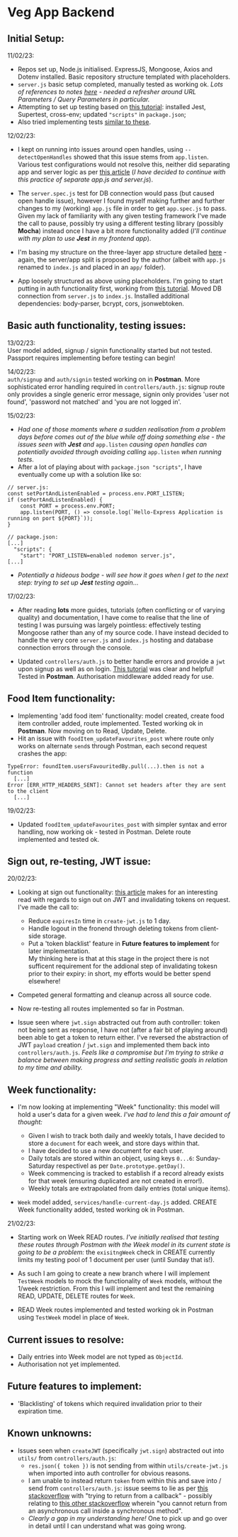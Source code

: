 # Veg App Backend      

## Initial Setup:   

11/02/23:       
- Repos set up, Node.js initialised. ExpressJS, Mongoose, Axios and Dotenv installed. Basic repository structure templated with placeholders.          
- `server.js` basic setup completed, manually tested as working ok. _Lots of references to notes [here](https://github.com/hphilpotts/SEI-66-Notes/blob/main/week4/w4d2-Express.md) - needed a refresher around URL Parameters / Query Parameters in particular._       
- Attempting to set up testing based on [this tutorial](https://www.freecodecamp.org/news/how-to-test-in-express-and-mongoose-apps/): installed Jest, Supertest, cross-env; updated `"scripts"` in `package.json`;      
- Also tried implementing tests [similar to these](https://dev.to/eetukudo_/server-side-testing-with-jest-1pj).

12/02/23:       
- I kept on running into issues around open handles, using `--detectOpenHandles` showed that this issue stems from `app.listen`. Various test configurations would not resolve this, neither did separating app and server logic as per [this article](https://dev.to/nermineslimane/always-separate-app-and-server-files--1nc7) (_I have decided to continue with this practice of separate app.js and server.js_).      
- The `server.spec.js` test for DB connection would pass (but caused open handle issue), however I found myself making further and further changes to my (working) `app.js` file in order to get  `app.spec.js` to pass. Given my lack of familiarity with any given testing framework I've made the call to pause, possibly try using a different testing library (possibly **Mocha**) instead once I have a bit more functionality added (_I'll continue with my plan to use **Jest** in my frontend app_).      
- I'm basing my structure on the three-layer app structure detailed [here](https://blog.treblle.com/egergr/) - again, the server/app split is proposed by the author (albeit with `app.js` renamed to `index.js` and placed in an `app/` folder).       

- App loosely structured as above using placeholders. I'm going to start putting in auth functionality first, working from [this tutorial](https://medium.com/swlh/user-authentication-using-mern-stack-part-1-backend-cd4d193f15b1). Moved DB connection from `server.js` to `index.js`. Installed additional dependencies: body-parser, bcrypt, cors, jsonwebtoken.       

## Basic auth functionality, testing issues:    

13/02/23:       
User model added, signup / signin functionality started but not tested. Passport requires implementing before testing can begin!        

14/02/23:       
`auth/signup` and `auth/signin` tested working on in **Postman**. More sophisticated error handling required in `controllers/auth.js`: signup route only provides a single generic error message, signin only provides 'user not found', 'password not matched' and 'you are not logged in'.        

15/02/23:       
- _Had one of those moments where a sudden realisation from a problem days before comes out of the blue while off doing something else - the issues seen with **Jest** and_ `app.listen` _causing open handles can potentially avoided through avoiding calling_ `app.listen` _when running tests_.     
- After a lot of playing about with `package.json "scripts"`, I have eventually come up with a solution like so:        

```
// server.js:
const setPortAndListenEnabled = process.env.PORT_LISTEN;
if (setPortAndListenEnabled) {
    const PORT = process.env.PORT;
    app.listen(PORT, () => console.log(`Hello-Express Application is running on port ${PORT}`));
}
```

```
// package.json:
[...]
  "scripts": {
    "start": "PORT_LISTEN=enabled nodemon server.js",
[...]
```

- _Potentially a hideous bodge - will see how it goes when I get to the next step: trying to set up **Jest** testing again_...       

17/02/23:       
- After reading **lots** more guides, tutorials (often conflicting or of varying quality) and documentation, I have come to realise that the line of testing I was pursuing was largely pointless: effectively testing Mongoose rather than any of my source code. I have instead decided to handle the very core `server.js` and `index.js` hosting and database connection errors through the console.        

- Updated `controllers/auth.js` to better handle errors and provide a `jwt` upon signup as well as on login. [This tutorial](https://dev.to/jeffreythecoder/setup-jwt-authentication-in-mern-from-scratch-ib4) was clear and helpful! Tested in **Postman**. Authorisation middleware added ready for use.    

## Food Item functionality:   

- Implementing 'add food item' functionality: model created, create food item controller added, route implemented. Tested working ok in **Postman**. Now moving on to Read, Update, Delete.   
- Hit an issue with `foodItem_updateFavourites_post` where route only works on alternate `send`s through Postman, each second request crashes the app:   
```
TypeError: foundItem.usersFavouritedBy.pull(...).then is not a function
  [...]
Error [ERR_HTTP_HEADERS_SENT]: Cannot set headers after they are sent to the client
  [...]
```
19/02/23:   
- Updated `foodItem_updateFavourites_post` with simpler syntax and error handling, now working ok - tested in Postman. Delete route implemented and tested ok.    

## Sign out, re-testing, JWT issue:    

20/02/23:   
- Looking at sign out functionality: [this article](https://medium.com/devgorilla/how-to-log-out-when-using-jwt-a8c7823e8a6) makes for an interesting read with regards to sign out on JWT and invalidating tokens on request. I've made the call to:   
  - Reduce `expiresIn` time in `create-jwt.js` to 1 day.    
  - Handle logout in the fronend through deleting tokens from client-side storage.    
  - Put a 'token blacklist' feature in **Future features to implement** for later implementation.   
My thinking here is that at this stage in the project there is not sufficent requirement for the addional step of invalidating tokesn prior to their expiry: in short, my efforts would be better spend elsewhere!    

- Competed general formatting and cleanup across all source code.   
- Now re-testing all routes implemented so far in Postman.

- Issue seen where `jwt.sign` abstracted out from auth controller: token not being sent as response, I have not (after a fair bit of playing around) been able to get a token to return either. I've reversed the abstraction of JWT `payload` creation / `jwt.sign` and implemented them back into `controllers/auth.js`. _Feels like a compromise but I'm trying to strike a balance between making progress and setting realistic goals in relation to my time and ability._   

## Week functionality:    

- I'm now looking at implementing "Week" functionality: this model will hold a user's data for a given week. _I've had to lend this a fair amount of thought:_    
  - Given I wish to track both daily and weekly totals, I have decided to store a `document` for each week, and store days within that.   
  - I have decided to use a new document for each user.   
  - Daily totals are stored within an object, using keys `0...6`: Sunday-Saturday respectivel as per `Date.prototype.getDay()`.   
  - Week commencing is tracked to establish if a record already exists for that week (ensuring duplicated are not created in error!).   
  - Weekly totals are extrapolated from daily entries (total unique items).   

- `Week` model added, `services/handle-current-day.js` added. CREATE Week functionality added, tested working ok in Postman.    

21/02/23:   
- Starting work on Week READ routes. _I've initially realised that testing these routes through Postman with the Week model in its current state is going to be a problem:_ the `exisitngWeek` check in CREATE currently limits my testing pool of 1 document per user (until Sunday that is!).   
- As such I am going to create a new branch where I will implement `TestWeek` models to mock the functionality of `Week` models, without the 1/week restriction. From this I will implement and test the remaining READ, UPDATE, DELETE routes for `Week`.    

- READ Week routes implemented and tested working ok in Postman using `TestWeek` model in place of `Week`.

## Current issues to resolve:   
- Daily entries into Week model are not typed as `ObjectId`.    
- Authorisation not yet implemented.    

## Future features to implement:
- 'Blacklisting' of tokens which required invalidation prior to their expiration time.    

## Known unknowns:
- Issues seen when `createJWT` (specifically `jwt.sign`) abstracted out into `utils/` from `controllers/auth.js`:
  - `res.json({ token })` is not sending from within `utils/create-jwt.js` when imported into auth controller for obvious reasons.    
  - I am unable to instead return `token` from within this and save into / send from `controllers/auth.js`: issue seems to lie as per [this stackoverflow](https://stackoverflow.com/questions/55748325/trying-to-sign-a-jwt-returns-undefined) with "trying to return from a callback" - possibly relating to [this other stackoverflow](https://stackoverflow.com/questions/6847697/how-to-return-value-from-an-asynchronous-callback-function#:~:text=There's%20no%20place%20for%20returned,attention%20to%20the%20return%20value.&text=Yes%2C%20it%20makes%20fun%20sense,Unfortunately%2C%20it%20is%20not%20possible.) wherein "you cannot return from an asynchronous call inside a synchronous method".   
  - _Clearly a gap in my understanding here!_ One to pick up and go over in detail until I can understand what was going wrong.   

